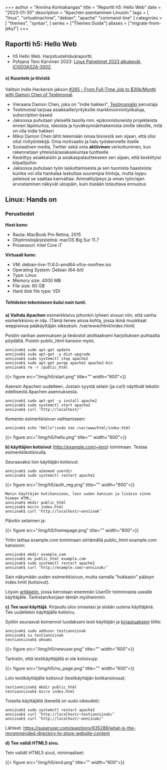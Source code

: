 +++
author = "Anniina Korkiakangas"
title = "Reportti h5: Hello Web"
date = "2023-01-30"
description = "Apachen asentaminen Linuxiin."
tags = [
    "linux",
    "virtualmachine",
    "debian",
    "apache"
    "command-line"
]
categories = [
    "themes",
    "syntax",
]
series = ["Themes Guide"]
aliases = ["migrate-from-jekyl"]
+++

## **Raportti h5: Hello Web**
- h5 Hello Web. Harjoitustehtäväraportti.
- Pohjana Tero Karvinen 2023: [Linux Palvelimet 2023 alkukevät, ICI003AS2A-3002](https://terokarvinen.com/2023/linux-palvelimet-2023-alkukevat/).

#### **x) Kuuntele ja tiivistä**  

Valitsin Indie Hackersin jakson [#265 - From Full-Time Job to $30k/Month with Damon Chen of Testimonial]().

- Vieraana Damon Chen, joka on "indie hakkeri", [Testimonialin](https://testimonial.to/resources/damon) perustaja
- Testimonial tarjoaa asiakkaille/yrityksille markkinoinnintyökaluja, subscription based
- Jaksossa puhutaan yleisellä tasolla mm. epäonnistuneista projekteista ennen läpimurtoa, ideoista ja hyväksynnänhakemista omille ideoille, mitä on olla indie hakkeri
- Miksi Damon Chen lähti tekemään omaa bisnestä sen sijaan, että olisi ollut rivityöntekijä: Oma motivaatio ja halu työskennelle itselle
- Sosiaalinen media, Twitter sekä oma **aktiivinen** verkottuminen, kun rakennetaan yhteisöä/asiakaskuntaa tuotteelle 
- Keskittyy asiakkaisiin ja asiakaspalautteeseen sen sijaan, että keskittyisi kilpailijoihin
- Jaksossa puhutaan työn laskuttamisesta ja sen tuomista haasteista: kuinka voi olla hankalaa laskuttaa suurempia hintoja, mutta loppu peleissä se saattaa kannattaa: Ammattiylpeys ja oman työn/ajan arvostaminen näkyvät ulospäin, kuin itseään toteuttava ennustus

## **Linux: Hands on**
### **Perustiedot** 

**Host kone:**
- Rauta: MacBook Pro Retina, 2015
- Ohjelmistojärjestelmä: macOS Big Sur 11.7
- Prosessori: Intel Core i7

**Virtuaali kone:**
- VM: debian-live-11.6.0-amd64-xfce-nonfree.iso
- Operating System: Debian (64-bit)
- Type: Linux
- Memory size: 4000 MB
- File size: 60 GB
- Hard disk file type: VDI

##### Tehtävien tekemiseen kului noin tunti.

**a) Vaihda Apachen** esimerkkisivu johonkin lyheen sivuun niin, että vanha esimerkkisivu ei näy. (Tämä lienee ainoa kohta, jossa ikinä muokkaat weppisivua pääkäyttäjän oikeuksin. /var/www/html/index.html)


Poistin vanhan asennuksen ja tiedostot aloittaakseni harjoituksen puhtaalta pöydältä. Poistin public_html kansion myös. 

    anniinak$ sudo apt-get update   
    anniinak$ sudo apt-get -y dist-upgrade
    anniinak$ sudo systemctl stop apache2
    anniinak$ sudo apt-get purge apache2 apache2-bin
    anniinak$ rm -r /public_html

{{< figure src="/img/h5/start.png" title="" width="600">}}

Asensin Apachen uudelleen. Jostain syystä selain (ja curl) näyttivät tekstin edellisestä Apachen asennuksesta.

    anniinak$ sudo apt-get -y install apache2
    anniinak$ sudo systemctl start apache2
    anniinak$ curl ‘http://localhost/’

Komento esimerkkisivun vaihtamiseen: 

    anniinak$ echo "Hello"|sudo tee /var/www/html/index.html

{{< figure src="/img/h5/hello.png" title="" width="600">}}

**b) käyttäjien kotisivut** (http://example.com/~tero) toimimaan. Testaa esimerkkikotisivulla.

Seuraavaksi loin käyttäjän kotisivut: 

    anniinak$ sudo a2enmod userdir
    anniinak$ sudo systemctl restart apache2

{{< figure src="/img/h5/auth_reg.png" title="" width="600">}}

    Menin käyttäjän kotikansioon, loin uuden kansion ja lisäsin sinne hieman HTML:
    anniinak$ mkdir public_html
    anniinak$ micro index.html
    anniinak$ curl ‘http://localhost/~anniinak’

Päivitin selaimen ja:

{{< figure src="/img/h5/homepage.png" title="" width="600">}}

Yritin laittaa example.com toimimaan siirtämällä public_html example.com kansioon:

    anniinak$ mkdir example.com
    anniinak$ mv public_html example.com
    anniinak$ sudo systemctl restart apache2
    anniinak$ curl ‘http://example.com/~anniinak/’

Sain näkymään uuden esimerkkisivun, mutta samalla "hukkasin" pääsyn index.hmtl (kotisivut).

Löysin  [artikkelin](https://httpd.apache.org/docs/2.2/mod/mod_userdir.html), jossa kerrotaan enemmän UserDir toiminnasta usealle käyttäjälle. Tarkistan/korjaan tämän myöhemmin.

**c) Tee uusi käyttäjä**. Kirjaudu ulos omastasi ja sisään uutena käyttäjänä. Tee uudellekin käyttäjälle kotisivu.

Syötin seuraavat komennot luodakseni testi käyttäjän ja [kirjautuakseni](https://unix.stackexchange.com/questions/3568/how-to-switch-between-users-on-one-terminal) tilille: 

    anniinak$ sudo adduser testianniinak
    anniinak$ su testianniinak
    testianniinak$ whoami

{{< figure src="/img/h5/newuser.png" title="" width="600">}}

Tarkistin, että testikäyttäjällä ei ole kotisivuja:

{{< figure src="/img/h5/no_page.png" title="" width="600">}}

Loin testikäyttäjälle kotisivut (testikäyttäjän kotikansiossa):

    testianniinak$ mkdir public_html
    testianniinak$ micro index.html

Toisella käyttäjällä (kenellä on sudo oikeudet):

    anniinak$ sudo systemctl restart apache2
    anniinak$ curl ‘http://localhost/~testianniinak/’
    anniinak$ curl ‘http://localhost/~anniinak/’

Lähteet: https://superuser.com/questions/635289/what-is-the-recommended-directory-to-store-website-content

**d) Tee validi HTML5 sivu.**

Tein validit HTML5 sivut, minimaaliset: 

{{< figure src="/img/h5/end.png" title="" width="600">}}






